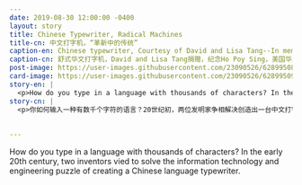 ```yaml
---
date: 2019-08-30 12:00:00 -0400
layout: story
title: Chinese Typewriter, Radical Machines
title-cn: 中文打字机，“革新中的传统”
caption-en: Chinese typewriter, Courtesy of David and Lisa Tang--In memory of Ho Poy Sing, Museum of Chinese in America (MOCA) Collection
caption-cn: 舒式华文打字机，David and Lisa Tang捐赠，纪念Ho Poy Sing，美国华人博物馆（MOCA）馆藏
post-image: https://user-images.githubusercontent.com/23090526/62899508-ec745f80-bd25-11e9-97e1-2db528e5b690.jpg
card-image: https://user-images.githubusercontent.com/23090526/62899509-ed0cf600-bd25-11e9-8a22-9afea1107dd5.jpg
story-en: |
  <p>How do you type in a language with thousands of characters? In the early 20th century, two inventors vied to solve the information technology and engineering puzzle of creating a Chinese language typewriter. Zhou Houkun of MIT designed a typewriter based on “common usage Chinese,” selecting the 3,000 most commonly used everyday characters; Qi Xuan of NYU broke up characters into modular pieces that would allow a typist to “spell” any character. While more limited, Zhou’s more successful prototype was acquired by the Commercial Press in Shanghai and its improved Shu Zhendong Chinese Typewriter became the country’s first mass-manufactured typewriter. Using the left hand, the typist would move the gridded bed right and left; with the right hand, they would punch down on the chosen Chinese character with a type lever to pick up the loose metal slug. Since these first attempts to mechanize written Chinese, information technology has continued to grapple with how best to translate Chinese characters into communication systems from Morse code to iOS. These days, Chinese computing is possible thanks to “Input Method Editors,” which date back to the 1947 MingKwai experimental typewriter, which intercept QWERTY keystrokes and retrieve the correct character from a database based on the sounds inputted. The above typewriter was featured in MOCA’s recent exhibition on the development of the Chinese typewriter, <i>Radical Machines: Chinese in the Information Age</i>.</p>
story-cn: |
  <p>你如何输入一种有数千个字符的语言？20世纪初，两位发明家争相解决创造出一台中文打字机的信息技术和工程难题。麻省理工学院的周厚坤（Zhou Houkun）设计了一款基于常用汉字的打字机，挑选出了3000个日常最常使用的汉字；纽约大学的祁暄（Qi Xuan）将汉字分成模块，这样打字员就可以“拼写”任何汉字。尽管更加受限，但是周厚坤的打字机原型更为成功，被上海商务印书馆征用，而且其改良版的舒振东（Shu Zhendong）中文打字机成为中国第一个大规模生产的打字机。打字员用左手左右移动网格床，右手用一根打字杆敲击选中的汉字，以抓起这个松动的金属汉字。自从这些首次尝试书写中文机械化以来，信息技术一直在努力解决如何才能最好地将汉字翻译成从摩尔斯电码到IOS的通信系统中。如今，中文计算机处理应该要归功于“输入法编辑器”的发明，它可以追溯到1947年的明快（MingKwai）实验打字机，它拦截QWERTY的键击，并根据输入的声音从数据库中检索正确的字符。上图的打字机在MOCA最近一个关于中国打字机发展历史的展览《革新中传统：信息時代中文的命运》（<i>Radical Machines: Chinese in the Information Age</i>）中展出。</p>
  
  
---
```

How do you type in a language with thousands of characters? In the early 20th century, two inventors vied to solve the information technology and engineering puzzle of creating a Chinese language typewriter.

